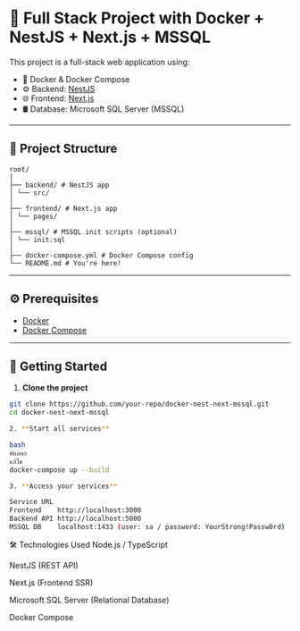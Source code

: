 # 🚀 Full Stack Project with Docker + NestJS + Next.js + MSSQL

This project is a full-stack web application using:

- 🐳 Docker & Docker Compose
- ⚙️ Backend: [NestJS](https://nestjs.com/)
- 🌐 Frontend: [Next.js](https://nextjs.org/)
- 🛢️ Database: Microsoft SQL Server (MSSQL)

---

## 📁 Project Structure

```
root/
│
├── backend/ # NestJS app
│ └── src/
│
├── frontend/ # Next.js app
│ └── pages/
│
├── mssql/ # MSSQL init scripts (optional)
│ └── init.sql
│
├── docker-compose.yml # Docker Compose config
└── README.md # You're here!
```

---

## ⚙️ Prerequisites

- [Docker](https://www.docker.com/)
- [Docker Compose](https://docs.docker.com/compose/)

---

## 🚀 Getting Started

1. **Clone the project**

```bash
git clone https://github.com/your-repo/docker-nest-next-mssql.git
cd docker-nest-next-mssql

2. **Start all services**

bash
คัดลอก
แก้ไข
docker-compose up --build

3. **Access your services**

Service	URL
Frontend	http://localhost:3000
Backend API	http://localhost:5000
MSSQL DB	localhost:1433 (user: sa / password: YourStrong!Passw0rd)
````

🛠️ Technologies Used
Node.js / TypeScript

NestJS (REST API)

Next.js (Frontend SSR)

Microsoft SQL Server (Relational Database)

Docker Compose